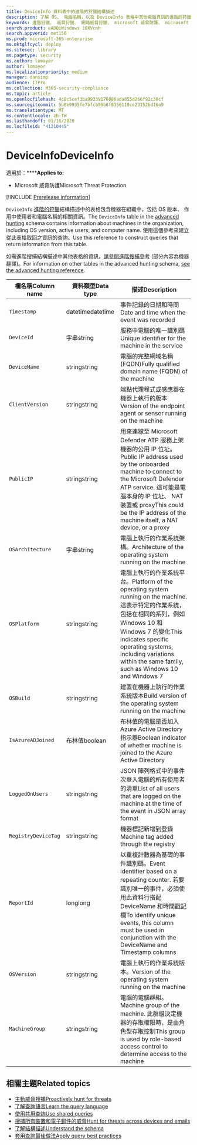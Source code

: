 ```yaml
---
title: DeviceInfo 資料表中的進階的狩獵結構描述
description: 了解 OS、 電腦名稱，以及 DeviceInfo 表格中其他電腦資訊的進階的狩獵結構描述
keywords: 進階狩獵、 威脅狩獵、 網路威脅狩獵、 microsoft 威脅防護、 microsoft 365、 mtp、 m365、 搜尋、 查詢、 遙測、 結構描述參考、 kusto、 表格、 欄、 資料類型、 描述、 machineinfo，DeviceInfo，裝置、 機器上，作業系統、 平台使用者
search.product: eADQiWindows 10XVcnh
search.appverid: met150
ms.prod: microsoft-365-enterprise
ms.mktglfcycl: deploy
ms.sitesec: library
ms.pagetype: security
ms.author: lomayor
author: lomayor
ms.localizationpriority: medium
manager: dansimp
audience: ITPro
ms.collection: M365-security-compliance
ms.topic: article
ms.openlocfilehash: 4c8c5cef3ba99339176086ada055d266f92c30cf
ms.sourcegitcommit: 5b8e9935fe7bfcb96b8f8356119ce23152bd16a9
ms.translationtype: MT
ms.contentlocale: zh-TW
ms.lasthandoff: 01/16/2020
ms.locfileid: "41210445"
---
```

# <a name="deviceinfo"></a><span data-ttu-id="e600e-104">DeviceInfo</span><span class="sxs-lookup"><span data-stu-id="e600e-104">DeviceInfo</span></span>

<span data-ttu-id="e600e-105">適用於：\*\*\*\*</span><span class="sxs-lookup"><span data-stu-id="e600e-105">**Applies to:**</span></span>
- <span data-ttu-id="e600e-106">Microsoft 威脅防護</span><span class="sxs-lookup"><span data-stu-id="e600e-106">Microsoft Threat Protection</span></span>

[!INCLUDE [Prerelease information](../includes/prerelease.md)]

<span data-ttu-id="e600e-107">`DeviceInfo` [進階的狩獵](advanced-hunting-overview.md)結構描述中的表格包含機器在組織中，包括 OS 版本、 作用中使用者和電腦名稱的相關資訊。</span><span class="sxs-lookup"><span data-stu-id="e600e-107">The `DeviceInfo` table in the [advanced hunting](advanced-hunting-overview.md) schema contains information about machines in the organization, including OS version, active users, and computer name.</span></span> <span data-ttu-id="e600e-108">使用這個參考來建立從此表格取回之資訊的查詢。</span><span class="sxs-lookup"><span data-stu-id="e600e-108">Use this reference to construct queries that return information from this table.</span></span>

<span data-ttu-id="e600e-109">如需進階搜捕結構描述中其他表格的資訊，[請參閱進階搜捕參考](advanced-hunting-schema-tables.md) (部分內容為機器翻譯)。</span><span class="sxs-lookup"><span data-stu-id="e600e-109">For information on other tables in the advanced hunting schema, [see the advanced hunting reference](advanced-hunting-schema-tables.md).</span></span>

| <span data-ttu-id="e600e-110">欄名稱</span><span class="sxs-lookup"><span data-stu-id="e600e-110">Column name</span></span> | <span data-ttu-id="e600e-111">資料類型</span><span class="sxs-lookup"><span data-stu-id="e600e-111">Data type</span></span> | <span data-ttu-id="e600e-112">描述</span><span class="sxs-lookup"><span data-stu-id="e600e-112">Description</span></span> |
|-------------|-----------|-------------|
| `Timestamp` | <span data-ttu-id="e600e-113">datetime</span><span class="sxs-lookup"><span data-stu-id="e600e-113">datetime</span></span> | <span data-ttu-id="e600e-114">事件記錄的日期和時間</span><span class="sxs-lookup"><span data-stu-id="e600e-114">Date and time when the event was recorded</span></span> |
| `DeviceId` | <span data-ttu-id="e600e-115">字串</span><span class="sxs-lookup"><span data-stu-id="e600e-115">string</span></span> | <span data-ttu-id="e600e-116">服務中電腦的唯一識別碼</span><span class="sxs-lookup"><span data-stu-id="e600e-116">Unique identifier for the machine in the service</span></span> |
| `DeviceName` | <span data-ttu-id="e600e-117">string</span><span class="sxs-lookup"><span data-stu-id="e600e-117">string</span></span> | <span data-ttu-id="e600e-118">電腦的完整網域名稱 (FQDN)</span><span class="sxs-lookup"><span data-stu-id="e600e-118">Fully qualified domain name (FQDN) of the machine</span></span> |
| `ClientVersion` | <span data-ttu-id="e600e-119">string</span><span class="sxs-lookup"><span data-stu-id="e600e-119">string</span></span> | <span data-ttu-id="e600e-120">端點代理程式或感應器在機器上執行的版本</span><span class="sxs-lookup"><span data-stu-id="e600e-120">Version of the endpoint agent or sensor running on the machine</span></span> |
| `PublicIP` | <span data-ttu-id="e600e-121">string</span><span class="sxs-lookup"><span data-stu-id="e600e-121">string</span></span> | <span data-ttu-id="e600e-122">用來連線至 Microsoft Defender ATP 服務上架機器的公用 IP 位址。</span><span class="sxs-lookup"><span data-stu-id="e600e-122">Public IP address used by the onboarded machine to connect to the Microsoft Defender ATP service.</span></span> <span data-ttu-id="e600e-123">這可能是電腦本身的 IP 位址、 NAT 裝置或 proxy</span><span class="sxs-lookup"><span data-stu-id="e600e-123">This could be the IP address of the machine itself, a NAT device, or a proxy</span></span> |
| `OSArchitecture` | <span data-ttu-id="e600e-124">字串</span><span class="sxs-lookup"><span data-stu-id="e600e-124">string</span></span> | <span data-ttu-id="e600e-125">電腦上執行的作業系統架構。</span><span class="sxs-lookup"><span data-stu-id="e600e-125">Architecture of the operating system running on the machine</span></span> |
| `OSPlatform` | <span data-ttu-id="e600e-126">string</span><span class="sxs-lookup"><span data-stu-id="e600e-126">string</span></span> | <span data-ttu-id="e600e-127">電腦上執行的作業系統平台。</span><span class="sxs-lookup"><span data-stu-id="e600e-127">Platform of the operating system running on the machine.</span></span> <span data-ttu-id="e600e-128">這表示特定的作業系統，包括在相同的系列，例如 Windows 10 和 Windows 7 的變化</span><span class="sxs-lookup"><span data-stu-id="e600e-128">This indicates specific operating systems, including variations within the same family, such as Windows 10 and Windows 7</span></span> |
| `OSBuild` | <span data-ttu-id="e600e-129">string</span><span class="sxs-lookup"><span data-stu-id="e600e-129">string</span></span> | <span data-ttu-id="e600e-130">建置在機器上執行的作業系統版本</span><span class="sxs-lookup"><span data-stu-id="e600e-130">Build version of the operating system running on the machine</span></span> |
| `IsAzureADJoined` | <span data-ttu-id="e600e-131">布林值</span><span class="sxs-lookup"><span data-stu-id="e600e-131">boolean</span></span> | <span data-ttu-id="e600e-132">布林值的電腦是否加入 Azure Active Directory 指示器</span><span class="sxs-lookup"><span data-stu-id="e600e-132">Boolean indicator of whether machine is joined to the Azure Active Directory</span></span> |
| `LoggedOnUsers` | <span data-ttu-id="e600e-133">string</span><span class="sxs-lookup"><span data-stu-id="e600e-133">string</span></span> | <span data-ttu-id="e600e-134">JSON 陣列格式中的事件次登入電腦的所有使用者的清單</span><span class="sxs-lookup"><span data-stu-id="e600e-134">List of all users that are logged on the machine at the time of the event in JSON array format</span></span> |
| `RegistryDeviceTag` | <span data-ttu-id="e600e-135">string</span><span class="sxs-lookup"><span data-stu-id="e600e-135">string</span></span> | <span data-ttu-id="e600e-136">機器標記新增到登錄</span><span class="sxs-lookup"><span data-stu-id="e600e-136">Machine tag added through the registry</span></span> |
| `ReportId` | <span data-ttu-id="e600e-137">long</span><span class="sxs-lookup"><span data-stu-id="e600e-137">long</span></span> | <span data-ttu-id="e600e-138">以重複計數器為基礎的事件識別碼。</span><span class="sxs-lookup"><span data-stu-id="e600e-138">Event identifier based on a repeating counter.</span></span> <span data-ttu-id="e600e-139">若要識別唯一的事件，必須使用此資料行搭配 DeviceName 和時間戳記欄</span><span class="sxs-lookup"><span data-stu-id="e600e-139">To identify unique events, this column must be used in conjunction with the DeviceName and Timestamp columns</span></span> |
| `OSVersion` | <span data-ttu-id="e600e-140">string</span><span class="sxs-lookup"><span data-stu-id="e600e-140">string</span></span> | <span data-ttu-id="e600e-141">電腦上執行的作業系統版本。</span><span class="sxs-lookup"><span data-stu-id="e600e-141">Version of the operating system running on the machine</span></span> |
| `MachineGroup` | <span data-ttu-id="e600e-142">string</span><span class="sxs-lookup"><span data-stu-id="e600e-142">string</span></span> | <span data-ttu-id="e600e-143">電腦的電腦群組。</span><span class="sxs-lookup"><span data-stu-id="e600e-143">Machine group of the machine.</span></span> <span data-ttu-id="e600e-144">此群組決定機器的存取權限時，是由角色型存取控制</span><span class="sxs-lookup"><span data-stu-id="e600e-144">This group is used by role-based access control to determine access to the machine</span></span> |

## <a name="related-topics"></a><span data-ttu-id="e600e-145">相關主題</span><span class="sxs-lookup"><span data-stu-id="e600e-145">Related topics</span></span>
- [<span data-ttu-id="e600e-146">主動威脅搜捕</span><span class="sxs-lookup"><span data-stu-id="e600e-146">Proactively hunt for threats</span></span>](advanced-hunting-overview.md)
- [<span data-ttu-id="e600e-147">了解查詢語言</span><span class="sxs-lookup"><span data-stu-id="e600e-147">Learn the query language</span></span>](advanced-hunting-query-language.md)
- [<span data-ttu-id="e600e-148">使用共用查詢</span><span class="sxs-lookup"><span data-stu-id="e600e-148">Use shared queries</span></span>](advanced-hunting-shared-queries.md)
- [<span data-ttu-id="e600e-149">搜捕所有裝置和電子郵件的威脅</span><span class="sxs-lookup"><span data-stu-id="e600e-149">Hunt for threats across devices and emails</span></span>](advanced-hunting-query-emails-devices.md)
- [<span data-ttu-id="e600e-150">了解結構描述</span><span class="sxs-lookup"><span data-stu-id="e600e-150">Understand the schema</span></span>](advanced-hunting-schema-tables.md)
- [<span data-ttu-id="e600e-151">套用查詢最佳做法</span><span class="sxs-lookup"><span data-stu-id="e600e-151">Apply query best practices</span></span>](advanced-hunting-best-practices.md)